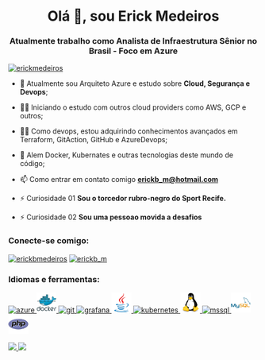 <h1 align="center">Olá 👋, sou Erick Medeiros</h1>
<h3 align="center">Atualmente trabalho como Analista de Infraestrutura Sênior no Brasil - Foco em Azure</h3>

<p align="left"> <a href="https://github.com/ryo-ma/github-profile-trophy"><img src="https://github-profile-trophy.vercel.app/?username=erickmedeiros" alt="erickmedeiros" /></a> </p>

- 🌱 Atualmente sou Arquiteto Azure e estudo sobre **Cloud, Segurança e Devops**;
- 👨‍💻 Iniciando o estudo com outros cloud providers como AWS, GCP e outros;
- 👨‍💻 Como devops, estou adquirindo conhecimentos avançados em Terraform, GitAction, GitHub e AzureDevops;
- 📝 Alem Docker, Kubernates e outras tecnologias deste mundo de código;
- 📫 Como entrar em contato comigo **erickb_m@hotmail.com**

- ⚡ Curiosidade 01 **Sou o torcedor rubro-negro do Sport Recife.**
- ⚡ Curiosidade 02 **Sou uma pessoao movida a desafios**

<h3 align="left">Conecte-se comigo:</h3>
<p align="left">
<a href="https://linkedin.com/in/erickbmedeiros" target="blank"><img align="center" src="https://raw.githubusercontent.com/rahuldkjain/github-profile-readme-generator/master/src/images/icons/Social/linked-in-alt.svg" alt="erickbmedeiros" height="30" width="40" /></a>
<a href="https://instagram.com/erickb_m" target="blank"><img align="center" src="https://raw.githubusercontent.com/rahuldkjain/github-profile-readme-generator/master/src/images/icons/Social/instagram.svg" alt="erickb_m" height="30" width="40" /></a>
</p>

<h3 align="left">Idiomas e ferramentas:</h3>
<p align="left"> <a href="https://azure.microsoft.com/en-in/" target="_blank" rel="noreferrer"> <img src="https://www.vectorlogo.zone/logos/microsoft_azure/microsoft_azure-icon.svg" alt="azure" width="40" height="40"/> </a> <a href="https://www.docker.com/" target="_blank" rel="noreferrer"> <img src="https://raw.githubusercontent.com/devicons/devicon/master/icons/docker/docker-original-wordmark.svg" alt="docker" width="40" height="40"/> </a> <a href="https://git-scm.com/" target="_blank" rel="noreferrer"> <img src="https://www.vectorlogo.zone/logos/git-scm/git-scm-icon.svg" alt="git" width="40" height="40"/> </a> <a href="https://grafana.com" target="_blank" rel="noreferrer"> <img src="https://www.vectorlogo.zone/logos/grafana/grafana-icon.svg" alt="grafana" width="40" height="40"/> </a> <a href="https://www.java.com" target="_blank" rel="noreferrer"> <img src="https://raw.githubusercontent.com/devicons/devicon/master/icons/java/java-original.svg" alt="java" width="40" height="40"/> </a> <a href="https://kubernetes.io" target="_blank" rel="noreferrer"> <img src="https://www.vectorlogo.zone/logos/kubernetes/kubernetes-icon.svg" alt="kubernetes" width="40" height="40"/> </a> <a href="https://www.linux.org/" target="_blank" rel="noreferrer"> <img src="https://raw.githubusercontent.com/devicons/devicon/master/icons/linux/linux-original.svg" alt="linux" width="40" height="40"/> </a> <a href="https://www.microsoft.com/en-us/sql-server" target="_blank" rel="noreferrer"> <img src="https://www.svgrepo.com/show/303229/microsoft-sql-server-logo.svg" alt="mssql" width="40" height="40"/> </a> <a href="https://www.mysql.com/" target="_blank" rel="noreferrer"> <img src="https://raw.githubusercontent.com/devicons/devicon/master/icons/mysql/mysql-original-wordmark.svg" alt="mysql" width="40" height="40"/> </a> <a href="https://www.php.net" target="_blank" rel="noreferrer"> <img src="https://raw.githubusercontent.com/devicons/devicon/master/icons/php/php-original.svg" alt="php" width="40" height="40"/> </a> </p>

<div>
<a href="https://github.com/erickmedeiros">
<img loading="lazy" height="180em" src="https://github-readme-stats.vercel.app/api/top-langs/?username=erickmedeiros&layout=compact&langs_count=7&theme=dracula"/>
<img loading="lazy" height="180em" src="https://github-readme-stats.vercel.app/api?username=erickmedeiros&show_icons=true&theme=dracula&include_all_commits=true&count_private=true"/>
</div>
